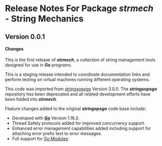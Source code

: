 # Release Notes For Package ***strmech*** - String Mechanics

## Version 0.0.1

#### Changes

This is the first release of ***strmech***, a collection of string management tools designed for use in ***Go*** programs.

This is a staging release intended to coordinate documentation links and perform testing on virtual machines running different operating systems.

This code was imported from [stringsopsgo](https://github.com/MikeAustin71/stringopsgo) Version 3.0.0. The ***stringsopsgo*** repository has been deprecated and all related development efforts have been folded into ***strmech***.

Feature changes added to the original ***stringopsgo*** code base include:

- Developed with  [**Go**](https://golang.org/) Version 1.16.3.
- Thread Safety protocols added for improved concurrency support.
- Enhanced error management capabilities added including support for attaching error prefix text to error messages. 
- Full support for [Go Modules](https://golang.org/ref/mod).

